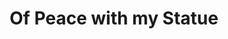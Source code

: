 ---
pid: ch560
title: Of Peace with my Statue
location_transcription: N. Phila/ Strawberry
coordinates: "[-75.1948609, 40.0190764]"
zipcode: 
gen_neighborhood: 
neighborhood: 
outside_phl: 
age: '56'
age_range: 50-59
instagram: 
image_file_name: ch_560.jpg
proposal_transcription: Smiling with teeth. (Cuz she doesn't have any).
topic: Unknown
topic_summary: '0'
type: Other No Form
keywords_other: 
credit: 
image_labels: 
twitter: 
facebook: 
permalink: "/monuments/ch560/"
layout: item-page
---